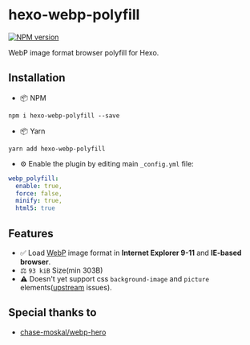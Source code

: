 # hexo-webp-polyfill
[![NPM version](https://badge.fury.io/js/hexo-webp-polyfill.svg)](https://www.npmjs.com/package/hexo-webp-polyfill)

WebP image format browser polyfill for Hexo.

## Installation
- 📦 NPM
```
npm i hexo-webp-polyfill --save
```

- 📦 Yarn
```
yarn add hexo-webp-polyfill
```

- ⚙️ Enable the plugin by editing main ``_config.yml`` file:
```yaml
webp_polyfill:
  enable: true,
  force: false,
  minify: true,
  html5: true
```

## Features
- ✅ Load [WebP](https://developers.google.com/speed/webp) image format in **Internet Explorer 9-11** and **IE-based browser**.
- ⚖️ ``93 kiB`` Size(min 303B)
- ⚠️ Doesn't yet support css ``background-image`` and ``picture`` elements([upstream](https://github.com/chase-moskal/webp-hero) issues).

## Special thanks to
* [chase-moskal/webp-hero](https://github.com/chase-moskal/webp-hero)
